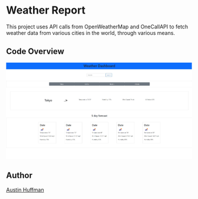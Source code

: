 # Weather Report
This project uses API calls from OpenWeatherMap and OneCallAPI to fetch weather data from various cities in the world, through various means. 

## Code Overview
![Site Overview](https://github.com/ahuffma2/weather-report/blob/main/assets/img/WeatherReport.JPG)

## Author
[Austin Huffman](https://www.linkedin.com/in/ahuffma2/)
